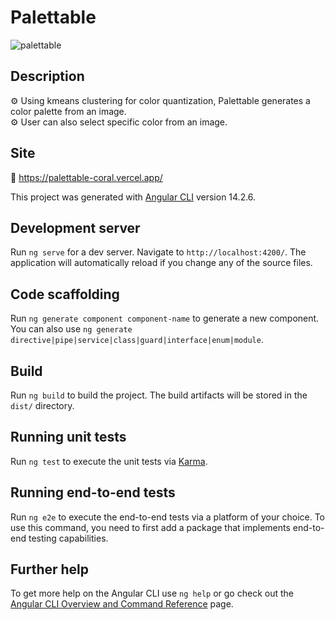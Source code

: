 # Palettable

![palettable](https://user-images.githubusercontent.com/17541779/198861438-a1150986-d327-48f2-a25d-685f9ace6295.png)

## Description

⚙ Using kmeans clustering for color quantization, Palettable generates a color palette from an image.  
⚙ User can also select specific color from an image.

## Site
🔗 https://palettable-coral.vercel.app/


This project was generated with [Angular CLI](https://github.com/angular/angular-cli) version 14.2.6.

## Development server

Run `ng serve` for a dev server. Navigate to `http://localhost:4200/`. The application will automatically reload if you change any of the source files.

## Code scaffolding

Run `ng generate component component-name` to generate a new component. You can also use `ng generate directive|pipe|service|class|guard|interface|enum|module`.

## Build

Run `ng build` to build the project. The build artifacts will be stored in the `dist/` directory.

## Running unit tests

Run `ng test` to execute the unit tests via [Karma](https://karma-runner.github.io).

## Running end-to-end tests

Run `ng e2e` to execute the end-to-end tests via a platform of your choice. To use this command, you need to first add a package that implements end-to-end testing capabilities.

## Further help

To get more help on the Angular CLI use `ng help` or go check out the [Angular CLI Overview and Command Reference](https://angular.io/cli) page.

